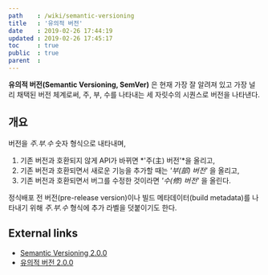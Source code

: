 ```yaml
---
path    : /wiki/semantic-versioning
title   : '유의적 버전'
date    : 2019-02-26 17:44:19
updated : 2019-02-26 17:45:17
toc     : true
public  : true
parent  : 
---
```


**유의적 버전(Semantic Versioning, SemVer)** 은 현재 가장 잘 알려져 있고 가장 널리 채택된 버전 체계로써, 주, 부, 수를 나타내는 세 자릿수의 시퀀스로 버전을 나타낸다.

## 개요

버전을 *주.부.수* 숫자 형식으로 내타내며,

1. 기존 버전과 호환되지 않게 API가 바뀌면 *'주(主) 버전'*을 올리고,
2. 기존 버전과 호환되면서 새로운 기능을 추가할 때는 *'부(部) 버전'* 을 올리고,
3. 기존 버전과 호환되면서 버그를 수정한 것이라면 *'수(修) 버전'* 을 올린다.

정식배포 전 버전(pre-release version)이나 빌드 메타데이터(build metadata)를 나타내기 위해 *주.부.수* 형식에 추가 라벨을 덧붙이기도 한다.

## External links

- [Semantic Versioning 2.0.0](https://semver.org)
- [유의적 버전 2.0.0](https://semver.org/lang/ko/#유의적-버전-200-ko2)



